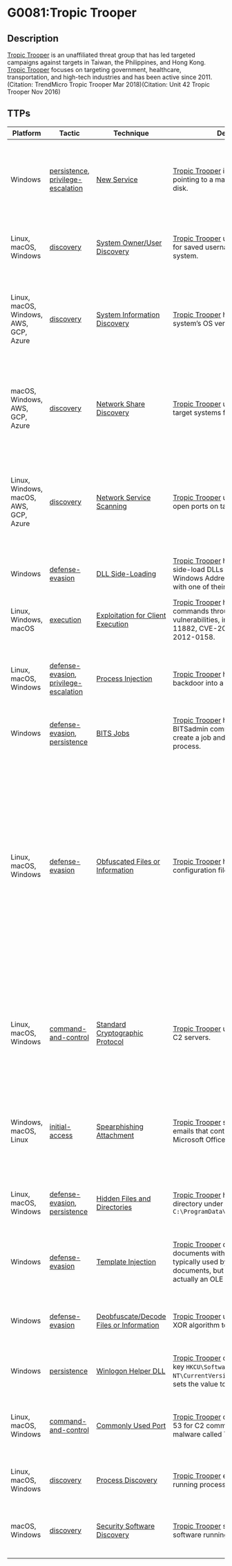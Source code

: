 # G0081:Tropic Trooper

## Description

[Tropic Trooper](https://attack.mitre.org/groups/G0081) is an unaffiliated threat group that has led targeted campaigns against targets in Taiwan, the Philippines, and Hong Kong. [Tropic Trooper](https://attack.mitre.org/groups/G0081) focuses on targeting government, healthcare, transportation, and high-tech industries and has been active since 2011.(Citation: TrendMicro Tropic Trooper Mar 2018)(Citation: Unit 42 Tropic Trooper Nov 2016)

## TTPs

|Platform|Tactic|Technique|Description|Data Sources|
|---|---|---|---|---|
|Windows|[persistence](https://attack.mitre.org/tactics/persistence/), [privilege-escalation](https://attack.mitre.org/tactics/privilege-escalation/) |[New Service](https://attack.mitre.org/techniques/T1050/) |[Tropic Trooper](https://attack.mitre.org/groups/G0081) installs a service pointing to a malicious DLL dropped to disk. |Windows Registry, Process monitoring, Process command-line parameters, Windows event logs|
|Linux, macOS, Windows|[discovery](https://attack.mitre.org/tactics/discovery/) |[System Owner/User Discovery](https://attack.mitre.org/techniques/T1033/) |[Tropic Trooper](https://attack.mitre.org/groups/G0081) used <code>letmein</code> to scan for saved usernames on the target system. |File monitoring, Process monitoring, Process command-line parameters|
|Linux, macOS, Windows, AWS, GCP, Azure|[discovery](https://attack.mitre.org/tactics/discovery/) |[System Information Discovery](https://attack.mitre.org/techniques/T1082/) |[Tropic Trooper](https://attack.mitre.org/groups/G0081) has detected a target system’s OS version. |Azure activity logs, Stackdriver logs, AWS CloudTrail logs, Process monitoring, Process command-line parameters|
|macOS, Windows, AWS, GCP, Azure|[discovery](https://attack.mitre.org/tactics/discovery/) |[Network Share Discovery](https://attack.mitre.org/techniques/T1135/) |[Tropic Trooper](https://attack.mitre.org/groups/G0081) used <code>netview</code> to scan target systems for shared resources. |Process monitoring, Process command-line parameters, Network protocol analysis, Process use of network|
|Linux, Windows, macOS, AWS, GCP, Azure|[discovery](https://attack.mitre.org/tactics/discovery/) |[Network Service Scanning](https://attack.mitre.org/techniques/T1046/) |[Tropic Trooper](https://attack.mitre.org/groups/G0081) used <code>pr</code> to scan for open ports on target systems. |Netflow/Enclave netflow, Network protocol analysis, Packet capture, Process command-line parameters, Process use of network|
|Windows|[defense-evasion](https://attack.mitre.org/tactics/defense-evasion/) |[DLL Side-Loading](https://attack.mitre.org/techniques/T1073/) |[Tropic Trooper](https://attack.mitre.org/groups/G0081) has been known to side-load DLLs using a valid version of Windows Address Book executable with one of their tools. |Process use of network, Process monitoring, Loaded DLLs|
|Linux, Windows, macOS|[execution](https://attack.mitre.org/tactics/execution/) |[Exploitation for Client Execution](https://attack.mitre.org/techniques/T1203/) |[Tropic Trooper](https://attack.mitre.org/groups/G0081) has executed commands through Microsoft security vulnerabilities, including CVE-2017-11882, CVE-2018-0802, and CVE-2012-0158. |Anti-virus, System calls, Process monitoring|
|Linux, macOS, Windows|[defense-evasion](https://attack.mitre.org/tactics/defense-evasion/), [privilege-escalation](https://attack.mitre.org/tactics/privilege-escalation/) |[Process Injection](https://attack.mitre.org/techniques/T1055/) |[Tropic Trooper](https://attack.mitre.org/groups/G0081) has injected a DLL backdoor into a file dllhost.exe. |API monitoring, Windows Registry, File monitoring, DLL monitoring, Process monitoring, Named Pipes|
|Windows|[defense-evasion](https://attack.mitre.org/tactics/defense-evasion/), [persistence](https://attack.mitre.org/tactics/persistence/) |[BITS Jobs](https://attack.mitre.org/techniques/T1197/) |[Tropic Trooper](https://attack.mitre.org/groups/G0081) has leveraged the BITSadmin command-line tool to create a job and launch a malicious process. |API monitoring, Packet capture, Windows event logs|
|Linux, macOS, Windows|[defense-evasion](https://attack.mitre.org/tactics/defense-evasion/) |[Obfuscated Files or Information](https://attack.mitre.org/techniques/T1027/) |[Tropic Trooper](https://attack.mitre.org/groups/G0081) has encrypted configuration files. |Network protocol analysis, Process use of network, File monitoring, Malware reverse engineering, Binary file metadata, Process command-line parameters, Environment variable, Process monitoring, Windows event logs, Network intrusion detection system, Email gateway, SSL/TLS inspection|
|Linux, macOS, Windows|[command-and-control](https://attack.mitre.org/tactics/command-and-control/) |[Standard Cryptographic Protocol](https://attack.mitre.org/techniques/T1032/) |[Tropic Trooper](https://attack.mitre.org/groups/G0081) uses SSL to connect to C2 servers. |Packet capture, Netflow/Enclave netflow, Malware reverse engineering, Process use of network, Process monitoring, SSL/TLS inspection|
|Windows, macOS, Linux|[initial-access](https://attack.mitre.org/tactics/initial-access/) |[Spearphishing Attachment](https://attack.mitre.org/techniques/T1193/) |[Tropic Trooper](https://attack.mitre.org/groups/G0081) sent spearphishing emails that contained malicious Microsoft Office attachments. |File monitoring, Packet capture, Network intrusion detection system, Detonation chamber, Email gateway, Mail server|
|Linux, macOS, Windows|[defense-evasion](https://attack.mitre.org/tactics/defense-evasion/), [persistence](https://attack.mitre.org/tactics/persistence/) |[Hidden Files and Directories](https://attack.mitre.org/techniques/T1158/) |[Tropic Trooper](https://attack.mitre.org/groups/G0081) has created a hidden directory under <code>C:\ProgramData\Apple\Updates\</code>. |File monitoring, Process monitoring, Process command-line parameters|
|Windows|[defense-evasion](https://attack.mitre.org/tactics/defense-evasion/) |[Template Injection](https://attack.mitre.org/techniques/T1221/) |[Tropic Trooper](https://attack.mitre.org/groups/G0081) delivered malicious documents with the XLSX extension, typically used by OpenXML documents, but the file itself was actually an OLE (XLS) document. |Anti-virus, Email gateway, Network intrusion detection system, Web logs|
|Windows|[defense-evasion](https://attack.mitre.org/tactics/defense-evasion/) |[Deobfuscate/Decode Files or Information](https://attack.mitre.org/techniques/T1140/) |[Tropic Trooper](https://attack.mitre.org/groups/G0081) used shellcode with an XOR algorithm to decrypt a payload. |File monitoring, Process monitoring, Process command-line parameters|
|Windows|[persistence](https://attack.mitre.org/tactics/persistence/) |[Winlogon Helper DLL](https://attack.mitre.org/techniques/T1004/) |[Tropic Trooper](https://attack.mitre.org/groups/G0081) creates the Registry key <code>HKCU\Software\Microsoft\Windows NT\CurrentVersion\Winlogon\Shell</code> and sets the value to establish persistence. |Windows Registry, File monitoring, Process monitoring|
|Linux, macOS, Windows|[command-and-control](https://attack.mitre.org/tactics/command-and-control/) |[Commonly Used Port](https://attack.mitre.org/techniques/T1043/) |[Tropic Trooper](https://attack.mitre.org/groups/G0081) can use ports 443 and 53 for C2 communications via malware called TClient. |Packet capture, Netflow/Enclave netflow, Process use of network, Process monitoring|
|Linux, macOS, Windows|[discovery](https://attack.mitre.org/tactics/discovery/) |[Process Discovery](https://attack.mitre.org/techniques/T1057/) |[Tropic Trooper](https://attack.mitre.org/groups/G0081) enumerates the running processes on the system. |Process monitoring, Process command-line parameters|
|macOS, Windows|[discovery](https://attack.mitre.org/tactics/discovery/) |[Security Software Discovery](https://attack.mitre.org/techniques/T1063/) |[Tropic Trooper](https://attack.mitre.org/groups/G0081) searches for anti-virus software running on the system. |File monitoring, Process monitoring, Process command-line parameters|
